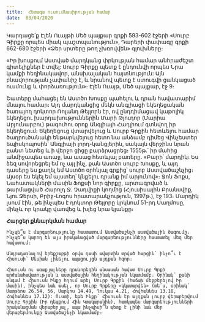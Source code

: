 ```yaml
---
title:  Հետագա ուսումնասիրության համար
date:  03/04/2020
---
```


Կարդացե՛ք Էլեն Ուայթի Մեծ պայքար գրքի 593-602 էջերի «Սուրբ Գիրքը որպես միակ պաշտպանություն», Դարերի փափագը գրքի 662-680 էջերի «Ձեր սրտերը թող չխռովվեն» գլուխները։

«Իր խոսքում Աստված մարդկանց փրկության համար անհրաժեշտ գիտելիքներ է տվել: Սուրբ Գիրքը պետք է ընդունվի որպես Նրա կամքի հեղինակավոր, անսխալական հայտնություն: Այն բնավորության չափանիշ է, և նրանով պետք է ստուգվի ցանկացած ուսմունք և փորձառություն»։ Էլեն Ուայթ, Մեծ պայքար, էջ 9։

Շատերը մահացել են Աստծո Խոսքը պահելու և դրան հավատարիմ մնալու համար։ Այդ մարդկանցից մեկն անգլիացի եկեղեցական ծառայող դոկտոր Ռոլանդ Թեյլորն էր, ով ընդդիմացավ կաթոլիկ եկեղեցու խարդախություններին Մարի Թյուդոր (Մարիա Արյունարբու) թագուհու օրոք Անգլիայի Հադլիում գտնվող իր եկեղեցում։ Եկեղեցուց վտարվելուց և Սուրբ Գրքին հետևելու համար ծաղրուծանակի ենթարկվելուց հետո նա անձամբ դիմեց Վինչեստեր եպիսկոպոսին՝ Անգլիայի լորդ-կանցլերին, սակայն վերջինս նրան բանտ նետեց և ի վերջո ցիցը բարձրացրեց։ 1555թ.՝ իր մահից անմիջապես առաջ, նա ասաց հետևյալ բառերը. «Բարի՛ մարդիկ։ Ես ձեզ սովորեցրել եմ ոչ այլ ինչ, քան Աստծո սուրբ Խոսքը, և այդ դասերը ես քաղել եմ Աստծո օրհնյալ գրքից՝ սուրբ Աստվածաշնչից։ Այսօր ես եկել եմ այստեղ՝ կնքելու դրանք իմ արյունով»։ Ջոն Ֆոքս, Նահատակների մասին Ֆոքսի նոր գիրքը, արտագրված և թարմացված Հարոլդ Ջ. Չադվիքի կողմից (Հյուսիսային Բրանսվիք, Նյու Ջերսի, Բրիջ-Լոգոս հրատարակչություն, 1997թ.), էջ 193։ Մարդիկ լսում էին, թե ինչպես է դոկտոր Թեյլորը կրկնում 51-րդ Սաղմոսը, մինչև որ կրակը վառվեց և խլեց նրա կյանքը։

**Հարցեր քննարկման համար**

`Ինչպե՞ս է մարգարեությունը հաստատում Աստվածաշնչի աստվածային ծագումը։ Ինչպե՞ս կարող են այս իրականացված մարգարեությունները հաստատել մեզ մեր հավատում։`

`Անդրադառնալով երեքշաբթի օրվա դասի ավարտին տրված հարցին՝ ինչո՞ւ է Հիսուսի՝ Մեսիան լինելու ապացույցն այդքան հզոր։`

`Հիսուսն ու առաքյալները դրսևորեցին անսասան հավատ Սուրբ Գրքի արժանահավատության և աստվածային հեղինակության նկատմամբ։ Օրինակ՝ քանի անգամ է Հիսուսն Ինքը հղում արել Սուրբ Գրքին (հաճախ մեջբերելով Իր մասին), ինչպես նաև ասել, որ Սուրբ Գրքերը «կկատարվեն» (տե՛ս, օրինակ՝ Մատթեոս 26.54, 56, Մարկոս 14.49, Ղուկաս 4.21, Հովհաննես 13.18, Հովհաննես 17.12): Ուստի, եթե Ինքը՝ Հիսուսն էր այդքան լուրջ վերաբերվում Սուրբ Գրքին (Իր դեպքում Հին Կտակարանին), հատկապես մարգարեությունների իրականացման վերաբերյալ, ապա ինչպիսի՞ն պետք է լինի նաև մեր վերաբերմունքը Աստվածաշնչի նկատմամբ։`